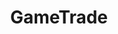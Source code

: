 ---
title: GameTrade
crosslinks:
- indiegameswap
- SteamGameSwap
- IGSRep
- GameTradeRep
- badkarma
- sgsflair
- GameSale
- GCXRep
- mushroomkingdom
- WTTNVidia
- gameswap
- RandomActsOfGaming
- UniversalScammerList
- GlobalOffensiveTrade
- giftcardexchange
- dogemarket
- ffxiv
- hardwareswap
- steam_giveaway
- pcmasterrace
---